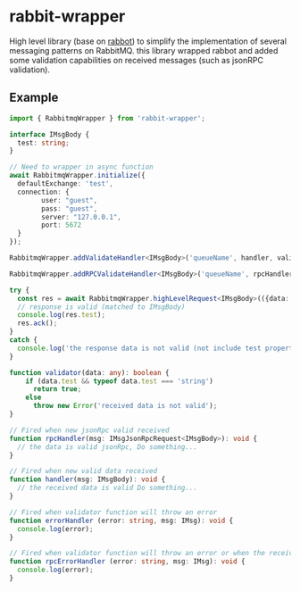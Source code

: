 # rabbit-wrapper
High level library (base on [rabbot](https://github.com/arobson/rabbot)) to simplify the implementation of several messaging patterns on RabbitMQ.
this library wrapped rabbot and added some validation capabilities on received messages (such as jsonRPC validation).

## Example

```ts
import { RabbitmqWrapper } from 'rabbit-wrapper';

interface IMsgBody {
  test: string;
}

// Need to wrapper in async function
await RabbitmqWrapper.initialize({
  defaultExchange: 'test',
  connection: {
        user: "guest",
        pass: "guest",
        server: "127.0.0.1",
        port: 5672
  }
});

RabbitmqWrapper.addValidateHandler<IMsgBody>('queueName', handler, validator, errorHandler);

RabbitmqWrapper.addRPCValidateHandler<IMsgBody>('queueName', rpcHandler, validator, rpcErrorHandler);

try {
  const res = await RabbitmqWrapper.highLevelRequest<IMsgBody>(({data: 'testData'}, 'routingKey', validator);
  // response is valid (matched to IMsgBody)
  console.log(res.test);
  res.ack();
}
catch {
  console.log('the response data is not valid (not include test property)');
}

function validator(data: any): boolean {
    if (data.test && typeof data.test === 'string')
      return true;
    else 
      throw new Error('received data is not valid');
}

// Fired when new jsonRpc valid received
function rpcHandler(msg: IMsgJsonRpcRequest<IMsgBody>): void {
  // the data is valid jsonRpc, Do something...
}

// Fired when new valid data received
function handler(msg: IMsgBody): void {
  // the received data is valid Do something...
}

// Fired when validator function will throw an error
function errorHandler (error: string, msg: IMsg): void {
  console.log(error);
}

// Fired when validator function will throw an error or when the received data is not matched to jsonRpc standard
function rpcErrorHandler (error: string, msg: IMsg): void {
  console.log(error);
}
```


